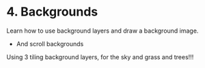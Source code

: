 # 4. Backgrounds

Learn how to use background layers and draw a background image.
- And scroll backgrounds

Using 3 tiling background layers, for the sky and grass and trees!!!

